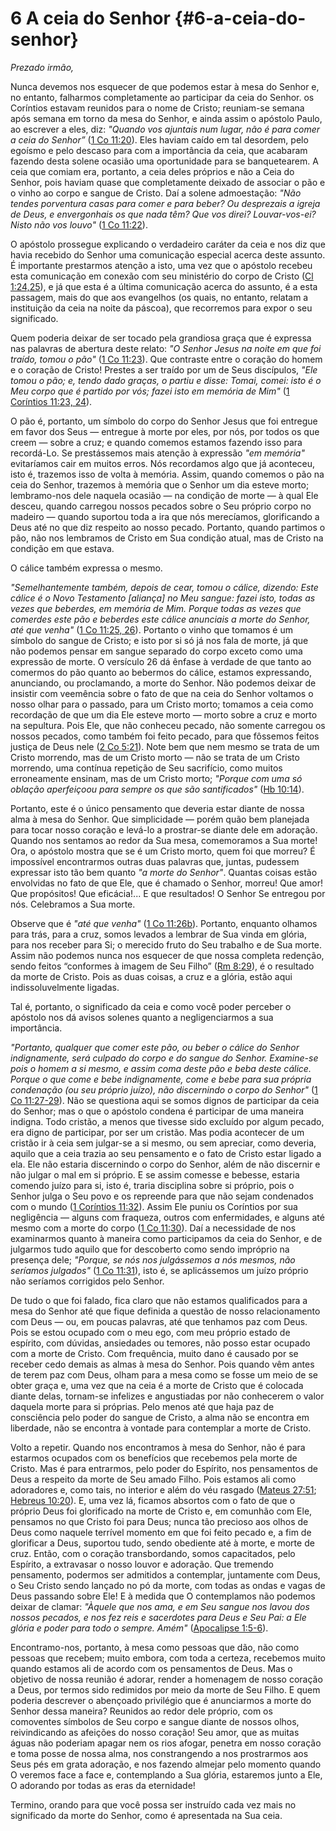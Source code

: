 # 6 A ceia do Senhor {#6-a-ceia-do-senhor}

_Prezado irmão,_

Nunca devemos nos esquecer de que podemos estar à mesa do Senhor e, no entanto, falharmos completamente ao participar da ceia do Senhor. os Coríntios estavam reunidos para o nome de Cristo; reuniam-se semana após semana em torno da mesa do Senhor, e ainda assim o apóstolo Paulo, ao escrever a eles, diz: _&quot;Quando vos ajuntais num lugar, não é para comer a ceia do Senhor”_ ([1 Co 11:20](http://bibliaonline.com.br/acf/1co/11/20)). Eles haviam caído em tal desordem, pelo egoísmo e pelo descaso para com a importância da ceia, que acabaram fazendo desta solene ocasião uma oportunidade para se banquetearem. A ceia que comiam era, portanto, a ceia deles próprios e não a Ceia do Senhor, pois haviam quase que completamente deixado de associar o pão e o vinho ao corpo e sangue de Cristo. Daí a solene admoestação: _&quot;Não tendes porventura casas para comer e para beber? Ou desprezais a igreja de Deus, e envergonhais os que nada têm? Que vos direi? Louvar-vos-ei? Nisto não vos louvo&quot;_ ([1 Co 11:22](http://bibliaonline.com.br/acf/1co/11/22)).

O apóstolo prossegue explicando o verdadeiro caráter da ceia e nos diz que havia recebido do Senhor uma comunicação especial acerca deste assunto. É importante prestarmos atenção a isto, uma vez que o apóstolo recebeu esta comunicação em conexão com seu ministério do corpo de Cristo ([Cl 1:24,25](http://bibliaonline.com.br/acf/cl/1/24,25)), e já que esta é a última comunicação acerca do assunto, é a esta passagem, mais do que aos evangelhos (os quais, no entanto, relatam a instituição da ceia na noite da páscoa), que recorremos para expor o seu significado.

Quem poderia deixar de ser tocado pela grandiosa graça que é expressa nas palavras de abertura deste relato: _&quot;O Senhor Jesus na noite em que foi traído, tomou o pão&quot;_ ([1 Co 11:23](http://bibliaonline.com.br/acf/1co/11/23)). Que contraste entre o coração do homem e o coração de Cristo! Prestes a ser traído por um de Seus discípulos, _&quot;Ele tomou o pão; e, tendo dado graças, o partiu e disse: Tomai, comei: isto é o Meu corpo que é partido por vós; fazei isto em memória de Mim&quot;_ ([1 Coríntios 11:23, 24](http://bibliaonline.com.br/acf/1co/11/23,24)).

O pão é, portanto, um símbolo do corpo do Senhor Jesus que foi entregue em favor dos Seus — entregue à morte por eles, por nós, por todos os que creem — sobre a cruz; e quando comemos estamos fazendo isso para recordá-Lo. Se prestássemos mais atenção à expressão _&quot;em memória&quot;_ evitaríamos cair em muitos erros. Nós recordamos algo que já aconteceu, isto é, trazemos isso de volta à memória. Assim, quando comemos o pão na ceia do Senhor, trazemos à memória que o Senhor um dia esteve morto; lembramo-nos dele naquela ocasião — na condição de morte — à qual Ele desceu, quando carregou nossos pecados sobre o Seu próprio corpo no madeiro — quando suportou toda a ira que nós merecíamos, glorificando a Deus até no que diz respeito ao nosso pecado. Portanto, quando partimos o pão, não nos lembramos de Cristo em Sua condição atual, mas de Cristo na condição em que estava.

O cálice também expressa o mesmo.

_&quot;Semelhantemente também, depois de cear, tomou o cálice, dizendo: Este cálice é o Novo Testamento [aliança] no Meu sangue: fazei isto, todas as vezes que beberdes, em memória de Mim. Porque todas as vezes que comerdes este pão e beberdes este cálice anunciais a morte do Senhor, até que venha&quot;_ ([1 Co 11:25, 26](http://bibliaonline.com.br/acf/1co/11/25,26)). Portanto o vinho que tomamos é um símbolo do sangue de Cristo; e isto por si só já nos fala de morte, já que não podemos pensar em sangue separado do corpo exceto como uma expressão de morte. O versículo 26 dá ênfase à verdade de que tanto ao comermos do pão quanto ao bebermos do cálice, estamos expressando, anunciando, ou proclamando, a morte do Senhor. Não podemos deixar de insistir com veemência sobre o fato de que na ceia do Senhor voltamos o nosso olhar para o passado, para um Cristo morto; tomamos a ceia como recordação de que um dia Ele esteve morto — morto sobre a cruz e morto na sepultura. Pois Ele, que não conheceu pecado, não somente carregou os nossos pecados, como também foi feito pecado, para que fôssemos feitos justiça de Deus nele ([2 Co 5:21](http://bibliaonline.com.br/acf/2co/5/21)). Note bem que nem mesmo se trata de um Cristo morrendo, mas de um Cristo morto — não se trata de um Cristo morrendo, uma contínua repetição de Seu sacrifício, como muitos erroneamente ensinam, mas de um Cristo morto; _&quot;Porque com uma só oblação aperfeiçoou para sempre os que são santificados&quot;_ ([Hb 10:14](http://bibliaonline.com.br/acf/hb/10/14)).

Portanto, este é o único pensamento que deveria estar diante de nossa alma à mesa do Senhor. Que simplicidade — porém quão bem planejada para tocar nosso coração e levá-lo a prostrar-se diante dele em adoração. Quando nos sentamos ao redor da Sua mesa, comemoramos a Sua morte! Ora, o apóstolo mostra que se é um Cristo morto, quem foi que morreu? É impossível encontrarmos outras duas palavras que, juntas, pudessem expressar isto tão bem quanto _&quot;a morte do Senhor&quot;_. Quantas coisas estão envolvidas no fato de que Ele, que é chamado o Senhor, morreu! Que amor! Que propósitos! Que eficácia!... E que resultados! O Senhor Se entregou por nós. Celebramos a Sua morte.

Observe que é _&quot;até que venha&quot;_ ([1 Co 11:26b](http://bibliaonline.com.br/acf/1co/11/26)). Portanto, enquanto olhamos para trás, para a cruz, somos levados a lembrar de Sua vinda em glória, para nos receber para Si; o merecido fruto do Seu trabalho e de Sua morte. Assim não podemos nunca nos esquecer de que nossa completa redenção, sendo feitos “conformes à imagem de Seu Filho” ([Rm 8:29](http://bibliaonline.com.br/acf/rm/8/29)), é o resultado da morte de Cristo. Pois as duas coisas, a cruz e a glória, estão aqui indissoluvelmente ligadas.

Tal é, portanto, o significado da ceia e como você poder perceber o apóstolo nos dá avisos solenes quanto a negligenciarmos a sua importância.

_&quot;Portanto, qualquer que comer este pão, ou beber o cálice do Senhor indignamente, será culpado do corpo e do sangue do Senhor. Examine-se pois o homem a si mesmo, e assim coma deste pão e beba deste cálice. Porque o que come e bebe indignamente, come e bebe para sua própria condenação (ou seu próprio juízo), não discernindo o corpo do Senhor&quot;_ ([1 Co 11:27-29](http://bibliaonline.com.br/acf/1co/11/27-29)). Não se questiona aqui se somos dignos de participar da ceia do Senhor; mas o que o apóstolo condena é participar de uma maneira indigna. Todo cristão, a menos que tivesse sido excluído por algum pecado, era digno de participar, por ser um cristão. Mas podia acontecer de um cristão ir à ceia sem julgar-se a si mesmo, ou sem apreciar, como deveria, aquilo que a ceia trazia ao seu pensamento e o fato de Cristo estar ligado a ela. Ele não estaria discernindo o corpo do Senhor, além de não discernir e não julgar o mal em si próprio. E se assim comesse e bebesse, estaria comendo juízo para si, isto é, traria disciplina sobre si próprio, pois o Senhor julga o Seu povo e os repreende para que não sejam condenados com o mundo ([1 Coríntios 11:32](http://bibliaonline.com.br/acf/1co/11/32)). Assim Ele puniu os Coríntios por sua negligência — alguns com fraqueza, outros com enfermidades, e alguns até mesmo com a morte do corpo ([1 Co 11:30](http://bibliaonline.com.br/acf/1co/11/30)). Daí a necessidade de nos examinarmos quanto à maneira como participamos da ceia do Senhor, e de julgarmos tudo aquilo que for descoberto como sendo impróprio na presença dele; _&quot;Porque, se nós nos julgássemos a nós mesmos, não seríamos julgados&quot;_ ([1 Co 11:31](http://bibliaonline.com.br/acf/1co/11/31)), isto é, se aplicássemos um juízo próprio não seríamos corrigidos pelo Senhor.

De tudo o que foi falado, fica claro que não estamos qualificados para a mesa do Senhor até que fique definida a questão de nosso relacionamento com Deus — ou, em poucas palavras, até que tenhamos paz com Deus. Pois se estou ocupado com o meu ego, com meu próprio estado de espírito, com dúvidas, ansiedades ou temores, não posso estar ocupado com a morte de Cristo. Com frequência, muito dano é causado por se receber cedo demais as almas à mesa do Senhor. Pois quando vêm antes de terem paz com Deus, olham para a mesa como se fosse um meio de se obter graça e, uma vez que na ceia é a morte de Cristo que é colocada diante delas, tornam-se infelizes e angustiadas por não conhecerem o valor daquela morte para si próprias. Pelo menos até que haja paz de consciência pelo poder do sangue de Cristo, a alma não se encontra em liberdade, não se encontra à vontade para contemplar a morte de Cristo.

Volto a repetir. Quando nos encontramos à mesa do Senhor, não é para estarmos ocupados com os benefícios que recebemos pela morte de Cristo. Mas é para entrarmos, pelo poder do Espírito, nos pensamentos de Deus a respeito da morte de Seu amado Filho. Pois estamos ali como adoradores e, como tais, no interior e além do véu rasgado ([Mateus 27:51](http://bibliaonline.com.br/acf/mt/27/51); [Hebreus 10:20](http://bibliaonline.com.br/acf/hb/10/20)). E, uma vez lá, ficamos absortos com o fato de que o próprio Deus foi glorificado na morte de Cristo e, em comunhão com Ele, pensamos no que Cristo foi para Deus; nunca tão precioso aos olhos de Deus como naquele terrível momento em que foi feito pecado e, a fim de glorificar a Deus, suportou tudo, sendo obediente até à morte, e morte de cruz. Então, com o coração transbordando, somos capacitados, pelo Espírito, a extravasar o nosso louvor e adoração. Que tremendo pensamento, podermos ser admitidos a contemplar, juntamente com Deus, o Seu Cristo sendo lançado no pó da morte, com todas as ondas e vagas de Deus passando sobre Ele! E à medida que O contemplamos não podemos deixar de clamar: _&quot;Àquele que nos ama, e em Seu sangue nos lavou dos nossos pecados, e nos fez reis e sacerdotes para Deus e Seu Pai: a Ele glória e poder para todo o sempre. Amém&quot;_ ([Apocalipse 1:5-6](http://bibliaonline.com.br/acf/ap/1/5-6)).

Encontramo-nos, portanto, à mesa como pessoas que dão, não como pessoas que recebem; muito embora, com toda a certeza, recebemos muito quando estamos ali de acordo com os pensamentos de Deus. Mas o objetivo de nossa reunião é adorar, render a homenagem de nosso coração a Deus, por termos sido redimidos por meio da morte de Seu Filho. E quem poderia descrever o abençoado privilégio que é anunciarmos a morte do Senhor dessa maneira? Reunidos ao redor dele próprio, com os comoventes símbolos de Seu corpo e sangue diante de nossos olhos, reivindicando as afeições do nosso coração! Seu amor, que as muitas águas não poderiam apagar nem os rios afogar, penetra em nosso coração e toma posse de nossa alma, nos constrangendo a nos prostrarmos aos Seus pés em grata adoração, e nos fazendo almejar pelo momento quando O veremos face a face e, contemplando a Sua glória, estaremos junto a Ele, O adorando por todas as eras da eternidade!

Termino, orando para que você possa ser instruído cada vez mais no significado da morte do Senhor, como é apresentada na Sua ceia.